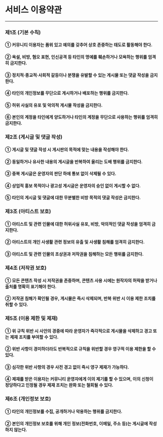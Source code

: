 # 서비스 이용약관

---

### 제1조 (기본 수칙)
#### ① 커뮤니티 이용자는 품위 있고 예의를 갖추어 상호 존중하는 태도로 활동해야 한다.
#### ② 욕설, 비방, 혐오 표현, 인신공격 등 타인의 명예를 훼손하거나 모욕하는 행위를 엄격히 금지한다.
#### ③ 정치적·종교적·사회적 갈등이나 분쟁을 유발할 수 있는 게시물 또는 댓글 작성을 금지한다.
#### ④ 타인의 개인정보를 무단으로 게시하거나 배포하는 행위를 금지한다.
#### ⑤ 허위 사실의 유포 및 악의적 게시물 작성을 금지한다.
#### ⑥ 본인의 계정을 타인에게 양도하거나 타인의 계정을 무단으로 사용하는 행위를 엄격히 금지한다.

### 제2조 (게시글 및 댓글 작성)
#### ① 게시글 및 댓글 작성 시 게시판의 목적에 맞는 내용을 작성해야 한다.
#### ② 동일하거나 유사한 내용의 게시글을 반복하여 올리는 도배 행위를 금지한다.
#### ③ 중복 게시글은 운영자의 판단 하에 통보 없이 삭제될 수 있다.
#### ④ 상업적 홍보 목적이나 광고성 게시글은 운영자의 승인 없이 게시할 수 없다.
#### ⑤ 타인의 게시글 및 댓글에 대한 무분별한 비방 목적의 댓글 작성은 금지한다.

### 제3조 (아티스트 보호)
#### ① 아티스트 및 관련 인물에 대한 허위사실 유포, 비방, 악의적인 댓글 작성을 엄격히 금지한다.
#### ② 아티스트의 개인 사생활 관련 정보의 유출 및 사생활 침해를 엄격히 금지한다.
#### ③ 아티스트 및 관련 인물의 초상권과 저작권을 침해하는 모든 행위를 금지한다.

### 제4조 (저작권 보호)
#### ① 모든 콘텐츠 작성 시 저작권을 존중하며, 콘텐츠 사용 시에는 원작자의 허락을 받거나 출처를 명확히 표기해야 한다.
#### ② 저작권 침해가 확인될 경우, 게시물은 즉시 삭제되며, 반복 위반 시 이용 제한 조치를 취할 수 있다.

### 제5조 (이용 제한 및 제재)
#### ① 위 규칙 위반 시 사안의 경중에 따라 운영자가 즉각적으로 게시물을 삭제하고 경고 또는 제재 조치를 부여할 수 있다.
#### ② 위반 사항이 경미하더라도 반복적으로 규칙을 위반할 경우 영구적 이용 제한을 할 수 있다.
#### ③ 심각한 위반 사항의 경우 사전 경고 없이 즉시 영구 제재가 가능하다.
#### ④ 제재를 받은 이용자는 커뮤니티 운영자에게 이의 제기를 할 수 있으며, 이의 신청이 정당하다고 인정될 경우 제재 조치는 완화 또는 철회될 수 있다.

### 제6조 (개인정보 보호)
#### ① 타인의 개인정보를 수집, 공개하거나 악용하는 행위를 금지한다.
#### ② 본인의 개인정보 보호를 위해 개인 정보(전화번호, 이메일, 주소 등)는 게시글에 작성하지 않는다.